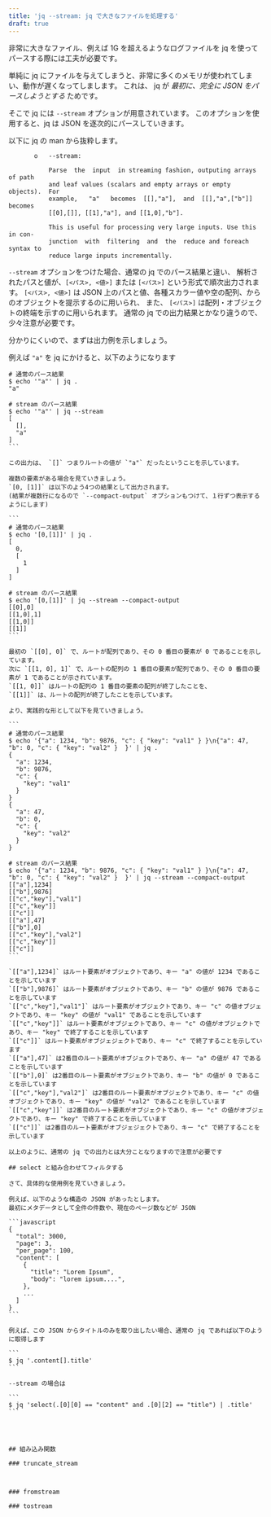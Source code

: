 ```yaml
---
title: 'jq --stream: jq で大きなファイルを処理する'
draft: true
---
```


非常に大きなファイル、例えば 1G を超えるようなログファイルを
jq を使ってパースする際には工夫が必要です。

単純に jq にファイルを与えてしまうと、非常に多くのメモリが使われてしまい、動作が遅くなってしまします。
これは、 jq が *最初に、完全に JSON をパースしようとする* ためです。

そこで jq には `--stream` オプションが用意されています。
このオプションを使用すると、jq は JSON を逐次的にパースしていきます。

以下に jq の man から抜粋します。

```
       o   --stream:

           Parse  the  input  in streaming fashion, outputing arrays of path
           and leaf values (scalars and empty arrays or empty objects).  For
           example,   "a"   becomes  [[],"a"],  and  [[],"a",["b"]]  becomes
           [[0],[]], [[1],"a"], and [[1,0],"b"].

           This is useful for processing very large inputs. Use this in con-
           junction  with  filtering  and  the  reduce and foreach syntax to
           reduce large inputs incrementally.
```

`--stream` オプションをつけた場合、通常の jq でのパース結果と違い、
解析されたパスと値が、`[<パス>, <値>]` または `[<パス>]` という形式で順次出力されます。
`[<パス>, <値>]` は JSON 上のパスと値、各種スカラー値や空の配列、からのオブジェクトを提示するのに用いられ、
また、 `[<パス>]` は配列・オブジェクトの終端を示すのに用いられます。
通常の jq での出力結果とかなり違うので、少々注意が必要です。

分かりにくいので、まずは出力例を示しましょう。

例えば `"a"` を jq にかけると、以下のようになります

````
# 通常のパース結果
$ echo '"a"' | jq .
"a"

# stream のパース結果
$ echo '"a"' | jq --stream
[
  [],
  "a"
]
```

この出力は、 `[]` つまりルートの値が `"a"` だったということを示しています。

複数の要素がある場合を見ていきましょう。
`[0, [1]]` は以下のよう4つの結果として出力されます。
(結果が複数行になるので `--compact-output` オプションもつけて、１行ずつ表示するようにします)

```
# 通常のパース結果
$ echo '[0,[1]]' | jq .
[
  0,
  [
    1
  ]
]

# stream のパース結果
$ echo '[0,[1]]' | jq --stream --compact-output
[[0],0]
[[1,0],1]
[[1,0]]
[[1]]
```

最初の `[[0], 0]` で、ルートが配列であり、その 0 番目の要素が 0 であることを示しています。
次に `[[1, 0], 1]` で、ルートの配列の 1 番目の要素が配列であり、その 0 番目の要素が 1 であることが示されています。
`[[1, 0]]` はルートの配列の 1 番目の要素の配列が終了したことを、
`[[1]]` は、ルートの配列が終了したことを示しています。

より、実践的な形として以下を見ていきましょう。

```
# 通常のパース結果
$ echo '{"a": 1234, "b": 9876, "c": { "key": "val1" } }\n{"a": 47, "b": 0, "c": { "key": "val2" }  }' | jq .
{
  "a": 1234,
  "b": 9876,
  "c": {
    "key": "val1"
  }
}
{
  "a": 47,
  "b": 0,
  "c": {
    "key": "val2"
  }
}

# stream のパース結果
$ echo '{"a": 1234, "b": 9876, "c": { "key": "val1" } }\n{"a": 47, "b": 0, "c": { "key": "val2" }  }' | jq --stream --compact-output
[["a"],1234]
[["b"],9876]
[["c","key"],"val1"]
[["c","key"]]
[["c"]]
[["a"],47]
[["b"],0]
[["c","key"],"val2"]
[["c","key"]]
[["c"]]
```

`[["a"],1234]` はルート要素がオブジェクトであり、キー "a" の値が 1234 であることを示しています
`[["b"],9876]` はルート要素がオブジェクトであり、キー "b" の値が 9876 であることを示しています
`[["c","key"],"val1"]` はルート要素がオブジェクトであり、キー "c" の値オブジェクトであり、キー "key" の値が "val1" であることを示しています
`[["c","key"]]` はルート要素がオブジェクトであり、キー "c" の値がオブジェクトであり、キー "key" で終了することを示しています
`[["c"]]` はルート要素がオブジェジェクトであり、キー "c" で終了することを示しています
`[["a"],47]` は2番目のルート要素がオブジェクトであり、キー "a" の値が 47 であることを示しています
`[["b"],0]` は2番目のルート要素がオブジェクトであり、キー "b" の値が 0 であることを示しています
`[["c","key"],"val2"]` は2番目のルート要素がオブジェクトであり、キー "c" の値オブジェクトであり、キー "key" の値が "val2" であることを示しています
`[["c","key"]]` は2番目のルート要素がオブジェクトであり、キー "c" の値がオブジェクトであり、キー "key" で終了することを示しています
`[["c"]]` は2番目のルート要素がオブジェジェクトであり、キー "c" で終了することを示しています

以上のように、通常の jq での出力とは大分ことなりますので注意が必要です

## select と組み合わせてフィルタする

さて、具体的な使用例を見ていきましょう。

例えば、以下のような構造の JSON があったとします。
最初にメタデータとして全件の件数や、現在のページ数などが JSON 

```javascript
{
  "total": 3000,
  "page": 3,
  "per_page": 100,
  "content": [
    {
      "title": "Lorem Ipsum",
      "body": "lorem ipsum....",
    },
    ...
  ]
}
```

例えば、この JSON からタイトルのみを取り出したい場合、通常の jq であれば以下のように取得します

```
$ jq '.content[].title'
```

--stream の場合は

```
$ jq 'select(.[0][0] == "content" and .[0][2] == "title") | .title'
```




## 組み込み関数

### truncate_stream



### fromstream

### tostream


